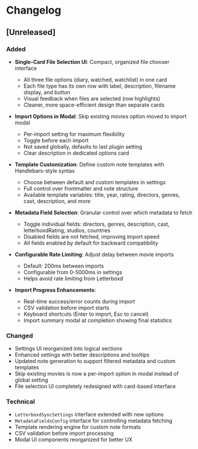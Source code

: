 # Changelog

## [Unreleased]

### Added
- **Single-Card File Selection UI**: Compact, organized file chooser interface
  - All three file options (diary, watched, watchlist) in one card
  - Each file type has its own row with label, description, filename display, and button
  - Visual feedback when files are selected (row highlights)
  - Cleaner, more space-efficient design than separate cards
  
- **Import Options in Modal**: Skip existing movies option moved to import modal
  - Per-import setting for maximum flexibility
  - Toggle before each import
  - Not saved globally, defaults to last plugin setting
  - Clear description in dedicated options card
  
- **Template Customization**: Define custom note templates with Handlebars-style syntax
  - Choose between default and custom templates in settings
  - Full control over frontmatter and note structure
  - Available template variables: title, year, rating, directors, genres, cast, description, and more
  
- **Metadata Field Selection**: Granular control over which metadata to fetch
  - Toggle individual fields: directors, genres, description, cast, letterboxdRating, studios, countries
  - Disabled fields are not fetched, improving import speed
  - All fields enabled by default for backward compatibility
  
- **Configurable Rate Limiting**: Adjust delay between movie imports
  - Default: 200ms between imports
  - Configurable from 0-5000ms in settings
  - Helps avoid rate limiting from Letterboxd
  
- **Import Progress Enhancements**:
  - Real-time success/error counts during import
  - CSV validation before import starts
  - Keyboard shortcuts (Enter to import, Esc to cancel)
  - Import summary modal at completion showing final statistics

### Changed
- Settings UI reorganized into logical sections
- Enhanced settings with better descriptions and tooltips
- Updated note generation to support filtered metadata and custom templates
- Skip existing movies is now a per-import option in modal instead of global setting
- File selection UI completely redesigned with card-based interface

### Technical
- `LetterboxdSyncSettings` interface extended with new options
- `MetadataFieldsConfig` interface for controlling metadata fetching
- Template rendering engine for custom note formats
- CSV validation before import processing
- Modal UI components reorganized for better UX
